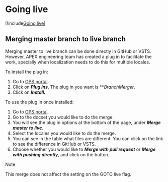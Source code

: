 # Going live
[!include[Going live](../includes/goinglive.md)]

## <a name="MergeMasterToLive"> </a>Merging master branch to live branch
Merging master to live branch can be done directly in GitHub or VSTS. However, APEX engineering team has created a plug in to facilitate the work, specially when localization needs to do this for multiple locales.

To install the plug in:
1. Go to [OPS portal](https://OPS).
2. Click on ***Plug ins***. The plug in you want is ***BranchMerger*. 
3. Click on ***Install.***

To use the plug in once installed:
1. Go to [OPS portal](https://OPS).
2. Go to the docset you would like to do the merge.
3. You will see the plug in options at the bottom of the page, under ***Merge master to live***.
4. Select the locales you would like to do the merge.
5. You can see in the table what files are different. You can click on the link to see the difference in GitHub or VSTS.
5. Choose whether you would like to ***Merge with pull request*** or ***Merge with pushing directly***, and click on the button.

> [!NOTE]
> This merge does not affect the setting on the GOTO live flag. 

